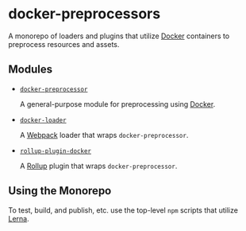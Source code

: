 # docker-preprocessors

A monorepo of loaders and plugins that utilize [Docker][docker] containers to
preprocess resources and assets.

## Modules

*   [`docker-preprocessor`][docker-preprocessor]

    A general-purpose module for preprocessing using [Docker][docker].

[docker-preprocessor]: https://github.com/dfrankland/docker-preprocessors/tree/master/packages/docker-preprocessor

*   [`docker-loader`][docker-loader]

    A [Webpack][webpack] loader that wraps `docker-preprocessor`.

[docker-loader]: https://github.com/dfrankland/docker-preprocessors/tree/master/packages/docker-loader
[webpack]: https://webpack.js.org/

*   [`rollup-plugin-docker`][rollup-plugin-docker]

    A [Rollup][rollup] plugin that wraps `docker-preprocessor`.

[rollup-plugin-docker]: https://github.com/dfrankland/docker-preprocessors/tree/master/packages/rollup-plugin-docker
[rollup]: https://rollupjs.org/

## Using the Monorepo

To test, build, and publish, etc. use the top-level `npm` scripts that utilize
[Lerna][lerna].

[lerna]: https://github.com/lerna/lerna/

[docker]: https://www.docker.com/
